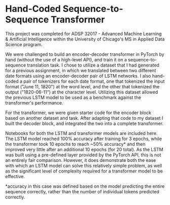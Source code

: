 # Hand-Coded Sequence-to-Sequence Transformer

This project was completed for ADSP 32017 - Advanced Machine Learning & Artificial Intelligence within the University of Chicago's MS in Applied Data Science program.

We were challenged to build an encoder-decoder transformer in PyTorch by hand (without the use of a high-level API), and train it on a sequence-to-sequence translation task. I chose to utilize a dataset that I had generated for a previous assignment, in which we translated between two different date formats using an encoder-decoder pair of LSTM networks. I also hand-coded a pair of tokenizers for each date format, one that tokenized the input format ("June 11, 1820") at the word level, and the other that tokenized the output ("1820-06-11") at the character level. Utilizing this dataset allowed the previous LSTM model to be used as a benchmark against the transformer's performance.

For the transformer, we were given starter code for the encoder block based on another dataset and task. After adapting that code to my dataset I built the decoder block, and integrated the two into a complete transformer.

Notebooks for both the LSTM and transformer models are included here. The LSTM model reached 100% accuracy after training for 3 epochs, while the transformer took 10 epochs to reach ~50% accuracy* and then improved very little after an additional 10 epochs (for 20 total).  As the LSTM was built using a pre-defined layer provided by the PyTorch API, this is not an entirely fair comparison. However, it does demonstrate both the ease with which an LSTM model can solve this relatively simple problem, as well as the significant level of complexity required for a transformer model to be effective.

*accuracy in this case was defined based on the model predicting the entire sequence correctly, rather than the number of individual tokens predicted correctly.
